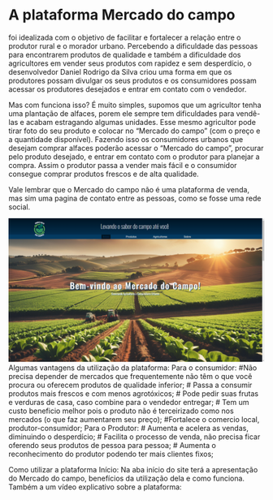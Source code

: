   <h1>A plataforma Mercado do campo</h1>
  
  <p>      foi idealizada com o objetivo de facilitar e fortalecer a relação entre o produtor rural e o morador urbano. Percebendo a dificuldade das pessoas para encontrarem produtos de qualidade e também a dificuldade dos agricultores em vender seus produtos com rapidez e sem desperdício, o desenvolvedor Daniel Rodrigo da Silva criou uma forma em que os produtores possam divulgar os seus produtos e os consumidores possam acessar os produtores desejados e entrar em contato com o vendedor.</p>
     <p>Mas com funciona isso? É muito simples, supomos que um agricultor tenha uma plantação de alfaces, porem ele sempre tem dificuldades para vendê-las e acabam estragando algumas unidades. Esse mesmo agricultor pode tirar foto do seu produto e colocar no “Mercado do campo” (com o preço e a quantidade disponível). Fazendo isso os consumidores urbanos que desejam comprar alfaces poderão acessar o “Mercado do campo”, procurar pelo produto desejado, e entrar em contato com o produtor para planejar a compra. Assim o produtor passa a vender mais fácil e o consumidor consegue comprar produtos frescos e de alta qualidade.</p>
     <p>Vale lembrar que o Mercado do campo não é uma plataforma de venda, mas sim uma pagina de contato entre as pessoas, como se fosse uma rede social.</p> 


<img src="https://github.com/Daniel-programer123/Projeto-Agrinho---Mercado-do-Campo/blob/c3098d6b3680bf3b0ec066b61166489d308ca350/prints_agrinho/imagem%201.png">
Algumas vantagens da utilização da plataforma:
Para o consumidor:
    #Não precisa depender de mercados que frequentemente não têm o que você procura ou oferecem produtos de qualidade inferior;
    # Passa a consumir produtos mais frescos e com menos agrotóxicos;
    # Pode pedir suas frutas e verduras de casa, caso combine para o vendedor entregar;
    # Tem um custo beneficio melhor pois o produto não é terceirizado como nos mercados (o que faz aumentarem seu preço);
    #Fortalece o comercio local, produtor-consumidor;
Para o Produtor:
    # Aumenta e acelera as vendas, diminuindo o desperdício;
    # Facilita o processo de venda, não precisa ficar oferendo seus produtos de pessoa para pessoa;
    # Aumenta o reconhecimento do produtor podendo ter mais clientes fixos;



 Como utilizar a plataforma
Início: Na aba início do site terá a apresentação do Mercado do campo, benefícios da utilização dela e como funciona. Também a um vídeo explicativo sobre a plataforma:

